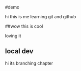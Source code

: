 #demo

hi this is me learning git and github

##wow this is cool

loving it

## local dev
hi its branching chapter